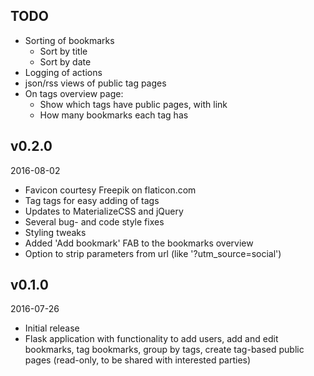 ## TODO

- Sorting of bookmarks
  - Sort by title
  - Sort by date
- Logging of actions
- json/rss views of public tag pages
- On tags overview page:
  - Show which tags have public pages, with link
  - How many bookmarks each tag has


## v0.2.0

2016-08-02

- Favicon courtesy Freepik on flaticon.com
- Tag tags for easy adding of tags
- Updates to MaterializeCSS and jQuery
- Several bug- and code style fixes
- Styling tweaks
- Added 'Add bookmark' FAB to the bookmarks overview
- Option to strip parameters from url (like '?utm_source=social')


## v0.1.0

2016-07-26

- Initial release
- Flask application with functionality to add users, add and edit bookmarks,
  tag bookmarks, group by tags, create tag-based public pages (read-only, to be shared
  with interested parties)
